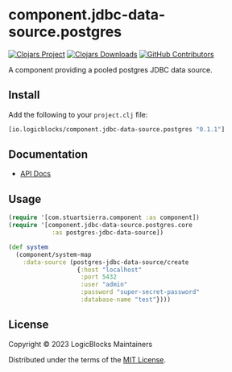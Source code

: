 # component.jdbc-data-source.postgres

[![Clojars Project](https://img.shields.io/clojars/v/io.logicblocks/component.jdbc-data-source.postgres.svg)](https://clojars.org/io.logicblocks/component.jdbc-data-source.postgres)
[![Clojars Downloads](https://img.shields.io/clojars/dt/io.logicblocks/component.jdbc-data-source.postgres.svg)](https://clojars.org/io.logicblocks/component.jdbc-data-source.postgres)
[![GitHub Contributors](https://img.shields.io/github/contributors-anon/logicblocks/component.jdbc-data-source.postgres.svg)](https://github.com/logicblocks/component.jdbc-data-source.postgres/graphs/contributors)

A component providing a pooled postgres JDBC data source.

## Install

Add the following to your `project.clj` file:

```clj
[io.logicblocks/component.jdbc-data-source.postgres "0.1.1"]
```

## Documentation

* [API Docs](https://logicblocks.github.io/component.jdbc-data-source.postgres/index.html)

## Usage

```clojure
(require '[com.stuartsierra.component :as component])
(require '[component.jdbc-data-source.postgres.core 
            :as postgres-jdbc-data-source])

(def system
  (component/system-map
    :data-source (postgres-jdbc-data-source/create
                   {:host "localhost"
                    :port 5432
                    :user "admin"
                    :password "super-secret-password"
                    :database-name "test"})))
```

## License

Copyright &copy; 2023 LogicBlocks Maintainers

Distributed under the terms of the 
[MIT License](http://opensource.org/licenses/MIT).
